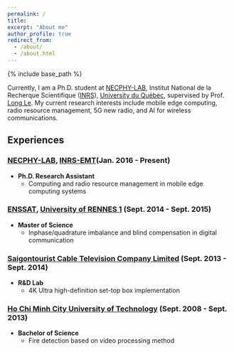 ```yaml
---
permalink: /
title: 
excerpt: "About me"
author_profile: true
redirect_from: 
  - /about/
  - /about.html
---
```


{% include base_path %}

Currently, I am a Ph.D. student at [NECPHY-LAB](http://necphy-lab.com/), Institut National de la Recherque Scientifique ([INRS](http://www.inrs.ca/english/homepage)), [University du Québec](http://www.uquebec.ca/reseau/fr), supervised by Prof. [Long Le](https://scholar.google.ca/citations?user=-STl68rkz_kC&hl=en&oi=ao). My current research interests include mobile edge computing, radio resource management, 5G new radio, and AI for wireless communications. 

## Experiences

### [NECPHY-LAB](http://necphy-lab.com/), [INRS-EMT](http://www.emt.inrs.ca/emt/)(Jan. 2016 - Present)
- **Ph.D. Research Assistant** 
  - Computing and radio resource management in mobile edge computing systems

### [ENSSAT](http://www.enssat.fr/en_US/recherche/laboratoire-irisa), [University of RENNES 1](https://www.univ-rennes1.fr/) (Sept. 2014 - Sept. 2015)
- **Master of Science** 
  - Inphase/quadrature imbalance and blind compensation in digital communication

### [Saigontourist Cable Television Company Limited](http://www.sctv.com.vn/) (Sept. 2013 - Sept. 2014)
- **R&D Lab**  
  - 4K Ultra high-definition set-top box implementation

### [Ho Chi Minh City University of Technology](http://www.hcmut.edu.vn/en) (Sept. 2008 - Sept. 2013)
- **Bachelor of Science** 
  - Fire detection based on video processing method
